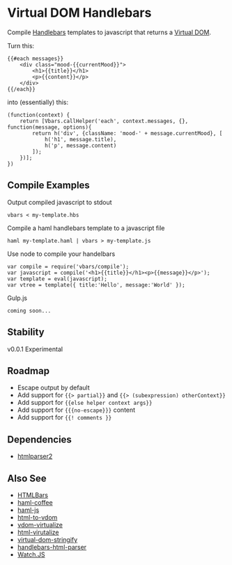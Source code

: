 # Virtual DOM Handlebars

Compile [Handlebars](http://handlebarsjs.com/) templates to javascript that returns a [Virtual DOM](https://github.com/Matt-Esch/virtual-dom).

Turn this:

	{{#each messages}}
		<div class="mood-{{currentMood}}">
			<h1>{{title}}</h1>
			<p>{{content}}</p>
		</div>
	{{/each}}

into (essentially) this:

	(function(context) {
		return [Vbars.callHelper('each', context.messages, {}, function(message, options){
			return h('div', {className: 'mood-' + message.currentMood}, [
				h('h1', message.title),
				h('p', message.content)
			]);
		})];
	})


## Compile Examples

Output compiled javascript to stdout

	vbars < my-template.hbs

Compile a haml handlebars template to a javascript file

	haml my-template.haml | vbars > my-template.js

Use node to compile your handelbars

	var compile = require('vbars/compile');
	var javascript = compile('<h1>{{title}}</h1><p>{{message}}</p>');
	var template = eval(javascript);
	var vtree = template({ title:'Hello', message:'World' });

Gulp.js

	coming soon...


## Stability

v0.0.1 Experimental


## Roadmap

* Escape output by default
* Add support for `{{> partial}}` and `{{> (subexpression) otherContext}}`
* Add support for `{{else helper context args}}`
* Add support for `{{{no-escape}}}` content
* Add support for `{{! comments }}`


## Dependencies

* [htmlparser2](https://github.com/fb55/htmlparser2)

## Also See 

* [HTMLBars](https://github.com/tildeio/htmlbars)
* [haml-coffee](https://github.com/netzpirat/haml-coffee)
* [haml-js](https://github.com/creationix/haml-js)
* [html-to-vdom](https://github.com/TimBeyer/html-to-vdom)
* [vdom-virtualize](https://github.com/marcelklehr/vdom-virtualize)
* [html-virutalize](https://github.com/alexmingoia/html-virtualize)
* [virtual-dom-stringify](https://github.com/alexmingoia/virtual-dom-stringify)
* [handlebars-html-parser](https://github.com/stevenvachon/handlebars-html-parser)
* [Watch.JS](https://github.com/melanke/Watch.JS)